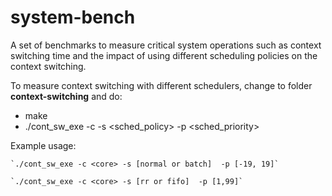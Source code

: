# system-bench
A set of benchmarks to measure critical system operations such as context switching time and the impact of using different scheduling policies on the context switching.

To measure context switching with different schedulers, change to folder **context-switching** and do:
  * make
  * ./cont_sw_exe -c <core> -s <sched_policy> -p <sched_priority>

Example usage:

	`./cont_sw_exe -c <core> -s [normal or batch]  -p [-19, 19]`

	`./cont_sw_exe -c <core> -s [rr or fifo]  -p [1,99]`
